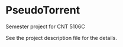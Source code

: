 PseudoTorrent
=============

Semester project for CNT 5106C

See the project description file for the details. 
